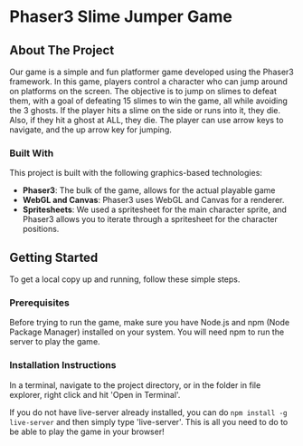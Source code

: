 # Phaser3 Slime Jumper Game

## About The Project
Our game is a simple and fun platformer game developed using the Phaser3 framework. In this game, players control a character who can jump around on platforms on the screen. The objective is to jump on slimes to defeat them, with a goal of defeating 15 slimes to win the game, all while avoiding the 3 ghosts. If the player hits a slime on the side or runs into it, they die. Also, if they hit a ghost at ALL, they die. The player can use arrow keys to navigate, and the up arrow key for jumping. 

### Built With
This project is built with the following graphics-based technologies:
- **Phaser3**: The bulk of the game, allows for the actual playable game
- **WebGL and Canvas**: Phaser3 uses WebGL and Canvas for a renderer.
- **Spritesheets**: We used a spritesheet for the main character sprite, and Phaser3 allows you to iterate through a spritesheet for the character positions.

## Getting Started
To get a local copy up and running, follow these simple steps.

### Prerequisites
Before trying to run the game, make sure you have Node.js and npm (Node Package Manager) installed on your system. You will need npm to run the server to play the game. 

### Installation Instructions

In a terminal, navigate to the project directory, or in the folder in file explorer, right click and hit 'Open in Terminal'. 

If you do not have live-server already installed, you can do  `npm install -g live-server` and then simply type 'live-server'. This is all you need to do to be able to play the game in your browser!
